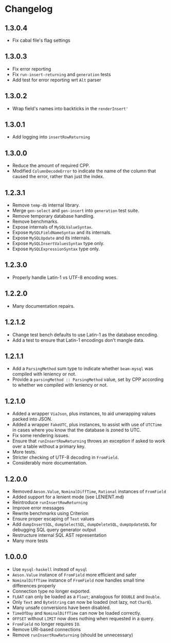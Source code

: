 # Changelog

## 1.3.0.4

* Fix cabal file's flag  settings

## 1.3.0.3

* Fix error reporting
* Fix `run-insert-returning` and `generation` tests
* Add test for error reporting wrt `Alt` parser

## 1.3.0.2

* Wrap field's names into backticks in the `renderInsert'`

## 1.3.0.1

* Add logging into `insertRowReturning`

## 1.3.0.0

* Reduce the amount of required CPP.
* Modified `ColumnDecodeError` to indicate the name of the column that caused
  the error, rather than just the index.

## 1.2.3.1

* Remove `temp-db` internal library.
* Merge `gen-select` and `gen-insert` into `generation` test suite.
* Remove temporary database handling.
* Remove benchmarks.
* Expose internals of `MySQLValueSyntax`.
* Expose `MySQLFieldNameSyntax` and its internals.
* Expose `MySQLUpdate` and its internals.
* Expose `MySQLInsertValuesSyntax` type only.
* Expose `MySQLExpressionSyntax` type only.

## 1.2.3.0

* Properly handle Latin-1 vs UTF-8 encoding woes.

## 1.2.2.0

* Many documentation repairs.

## 1.2.1.2

* Change test bench defaults to use Latin-1 as the database encoding.
* Add a test to ensure that Latin-1 encodings don't mangle data.

## 1.2.1.1

* Add a `ParsingMethod` sum type to indicate whether `beam-mysql` was compiled
  with leniency or not.
* Provide a `parsingMethod :: ParsingMethod` value, set by CPP according to
  whether we compiled with leniency or not.

## 1.2.1.0

* Added a wrapper `ViaJson`, plus instances, to aid unwrapping values packed
  into JSON.
* Added a wrapper `FakeUTC`, plus instances, to assist with use of `UTCTime` in
  cases where you know that the database is zoned to UTC.
* Fix some rendering issues.
* Ensure that `runInsertRowReturning` throws an exception if asked to work over
  a table without a primary key.
* More tests.
* Stricter checking of UTF-8 decoding in `FromField`.
* Considerably more documentation.


## 1.2.0.0

* Removed `Aeson.Value`, `NominalDiffTime`, `Rational` instances of `FromField`
* Added support for a lenient mode (see LENIENT.md)
* Reintroduce `runInsertRowReturning`
* Improve error messages
* Rewrite benchmarks using Criterion
* Ensure proper escaping of `Text` values
* Add `dumpInsertSQL`, `dumpSelectSQL`, `dumpDeleteSQL`, `dumpUpdateSQL` for
  debugging SQL query generator output
* Restructure internal SQL AST representation
* Many more tests

## 1.0.0.0

* Use `mysql-haskell` instead of `mysql`
* `Aeson.Value` instance of `FromField` more efficient and safer
* `NominalDiffTime` instance of `FromField` now handles small time differences
  properly
* Connection type no longer exported.
* `FLOAT` can only be loaded as a `Float`; analogous for `DOUBLE` and `Double`.
* Only `Text` and `ByteString` can now be loaded (not lazy, not `Char8`).
* Many unsafe conversions have been disabled.
* `TimeOfDay` and `NominalDiffTime` can now be loaded correctly.
* `OFFSET` without `LIMIT` now does nothing when requested in a query.
* `FromField` no longer requires `IO`.
* Remove URI-based connections
* Remove `runInsertRowReturning` (should be unnecessary)
